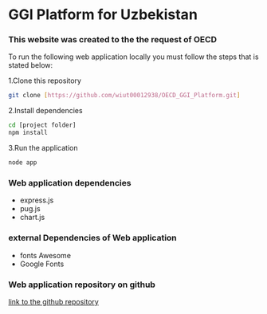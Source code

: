 # GGI Platform for Uzbekistan

###  This website was created to the the request of OECD 

To run the following web application locally  you must follow the steps that is stated below:

1.Clone this repository
```bash
git clone [https://github.com/wiut00012938/OECD_GGI_Platform.git]
```

2.Install dependencies
```bash
cd [project folder]
npm install
```

3.Run the application
```bash
node app
```

### Web application dependencies
- express.js
- pug.js
- chart.js

### external Dependencies of Web application
- fonts Awesome
- Google Fonts

### Web application repository on github
[link to the github repository](https://github.com/wiut00012938/OECD_GGI_Platform.git)

